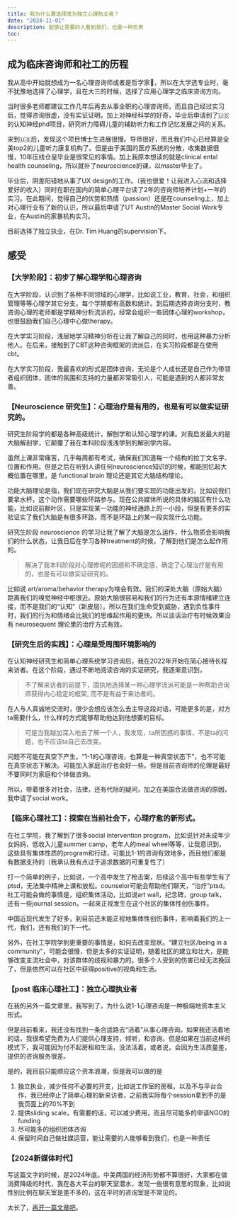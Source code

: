 ```yaml
---
title: 我为什么要选择成为独立心理执业者？
date: "2024-11-01"
description: 能够让需要的人看到我们，也是一种负责
toc: 
---
```

## 成为临床咨询师和社工的历程 


我从高中开始就想成为一名心理咨询师或者是哲学家🤣，所以在大学选专业时，毫不犹豫地选择了心理学，且在大三的时候，选择了应用心理学之临床咨询方向。

当时很多老师都建议工作几年后再去从事全职的心理咨询师，而且自己经过实习后，觉得咨询很虚，没有实证证明，加上对神经科学的好奇，毕业后申请到了🇺🇸的认知神经phd项目，研究听力障碍儿童的辅助听力和工作记忆发展之间的关系。

来到🇺🇸后，发现这个项目博士生进展很慢。导师很好，而且我们中心已经算是全美top2的儿童听力康复机构了。但是由于美国的医疗系统的分散，收集数据很慢，10年压线仓皇毕业是很常见的事情。加上我原本想读的就是clinical ental health counseling，所以就补了neuroscience的课，以master毕业了。

毕业后，阴差阳错地从事了UX design的工作。（我也很爱！让我进入心流和选择爱好的收入）同时在职在国内的简单心理平台读了2年的咨询师培养计划+一年的实习。在此期间，觉得自己的优势和热情（passion）还是在counseling上，加上对心理行业有了新的认识，所以最后申请了UT Austin的Master Social Work专业，在Austin的家暴机构实习。

目前选择了独立执业，在Dr. Tim Huang的supervision下。

## 感受

### 【大学阶段】：初步了解心理学和心理咨询

在大学阶段，认识到了各种不同领域的心理学，比如说工业，教育，社会，和组织管理等等心理学其它分支。每个学期都有高数和统计。到后期选择咨询分支时，教咨询心理的老师都是学精神分析流派的，经常会组织一些团体心理的workshop，也很鼓励我们自己心理中心做therapy。

在大学实习阶段，浅层地学习精神分析在让我了解自己的同时，也用这种暴力分析他人。在后来，接触到了CBT这种咨询框架的流派后，在实习阶段都是在使用cbt。

在大学实习阶段，我最喜欢的形式是团体咨询，无论是个人成长还是自己作为带领者组织团体，团体的氛围和支持的力量都非常吸引人，可能是遇到的人都非常友善。

### 【Neuroscience 研究生】：心理治疗是有用的，也是有可以做实证研究的。

研究生阶段学的都是各种高级统计，解刨学和认知心理学的课。对我启发最大的是大脑解剖学，它颠覆了我在本科阶段浅浅学到的解剖学内容。

虽然上课非常痛苦，几乎每周都有考试，确保我们知道每一个结构的拉丁文名字、位置和作用。但是之后在听别人讲任何neuroscience知识的时候，都能回忆起大概位置在哪里，是 functional brain 理论还是其它大脑结构理论。

功能大脑理论是指，我们现在研究大脑是从我们要实现的功能出发的，比如说我们要拿水杯，这个动作需要哪些环路参与。现在公共媒体所说的具体的脑区有什么功能，比如说前额叶区，只是实现某一功能的神经通路上的一小段，但是有更多的实验证实了我们大脑是有很多环路，而不是环路上的某一段实现什么功能。

研究生阶段 neuroscience 的学习让我了解了大脑是怎么运作，什么物质会影响我们的什么状态，让我日后在学习各种treatment的时候，了解到他们是怎么起作用的。

> 解决了我本科阶段对心理修呢的困惑和不确定感，确定了心理治疗是有用的，也是有可以做实证研究的。

比如说 art/aroma/behavior therapy为啥会有效。我们的深处大脑（原始大脑）距离我们的嗅觉神经中枢很近。原始大脑很容易和我们的行为还有本源情绪建立连接，而不是我们的“认知”（新皮层）。所以在我们生命受到威胁，遇到负性事件时，我们的行为和情绪会比我们的思维起作用的更快。所以谈话治疗有时候效果没有 neurosequent 理论里的治疗方式有效。


### 【研究生后的实践】：心理是受周围环境影响的

在认知神经研究生和简单心理系统学习咨询后，我在2022年开始在简心接待长程来访者。在这个阶段，通过不断地阅读咨询的实证研究，我逐渐意识到，

> 不了解来访者的前提下，固执地选择某一种心理学流派可能是一种帮助咨询师获得内心稳定的框架, 而不是有益于来访者的。

在人与人真诚地交流时，很少会想应该怎么去主导这段对话，可能更多的是，对方ta需要什么，什么样的方式能够帮助他达到他想要的目标。

> 可是当我越加深入地去了解一个人，我发现，ta所困惑的事情，不是ta的问题，也不应该ta自己去改变。

问题不可能在真空下产生，“1-1的心理咨询，也算是一种真空状态下”，也不可能在真空状态下解决。可能加入家庭治疗也会好一些。但是目前咨询师的伦理是最好不要同时为家庭和个体做咨询。

所以，带着很多对社会，法律，还有代际的疑问，加之在美国合法做咨询的原因，我申请了social work。


### 【临床心理社工】：探索在当前社会下，心理疗愈的新形式。

在社工学院，我了解到了很多social intervention program，比如说针对未成年少女妈妈，低收入儿童summer camp，老年人的meal wheel等等，让我意识到，这些具有集体性质的program和行动，可能比1-1的咨询有效地多，而且他们都是有数据支持的（我承认我有点过于追求数据的可重复性了）

打一个简单的例子，比如说，一个高中发生了枪击案，后续这个高中有些学生有了ptsd，无法集中精神上课和放松。counselor可能会帮助他们聊天，“治疗”ptsd。社工可能会做的事情是，组织集体活动，比如说art wall，纪念碑，group talk，还有一些journal session，一起来正视发生在这个社区的集体性创伤事件。

中国近现代发生了好多，到目前还未能正视地集体性创伤事件，影响着我们的上一代，我们，还有我们的下一代。

另外，在社工学院学到更重要的事情是，如何去改变现状。“建立社区/being in a community”，可能会很慢，但是太多的实证证明，随着社区的建立和壮大，是能够改变主流社会中，对该群体的歧视和暴力的。很多个人受到的伤害已经无法挽回了，但是依然可以在社区中获得positive的视角和生活。




### 【post 临床心理社工】：独立心理执业者 

在我的另外一篇文章里，我写到了，为什么说1-1心理咨询是一种极端地资本主义形式。

但是目前看来，我还没有找到一条合适路去“活着”从事心理咨询。如果我还活着地的话，我很希望免费为人们提供心理支持，倾听，和咨询。但是如果在当前这样的模式下，我可能因为付不起房租和生活，没法活着。或者说，会因为生活质量差，提供的咨询服务很差。

是的，我目前只能顺应这个资本浪潮，但是我可以做的是

1. 独立执业，减少任何不必要的开支，比如说工作室的房租，以及不与平台合作，我已经停止了简单心理的新来访者，之前我实际每个session拿到手的是我页面上的70%不到
2. 提供sliding scale，有需要的话，可以减少费用，而且尽可能多的申请NGO的funding
3. 尽可能多的组织团体咨询
4. 保留时间自己做社媒运营，能让需要的人能够看到我们，也是一种责任


### 【2024新媒体时代】

写这篇文字的时候，是2024年底。中美两国的经济形势都不算很好，大家都在做消费降级的时代，我在各大平台的聊天室潜水，发现一些很有意思的现象，比如说性别比例在聊天室是差不多的，这在平时的咨询室是不常见的。

太长了，[再开一篇文章吧](posts/post-2)。

















